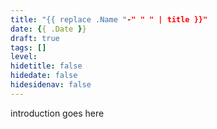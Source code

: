```yaml
---
title: "{{ replace .Name "-" " " | title }}"
date: {{ .Date }}
draft: true
tags: []
level:
hidetitle: false
hidedate: false
hidesidenav: false
---
```


introduction goes here

<!--more-->